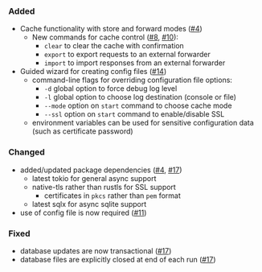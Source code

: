 ### Added
* Cache functionality with store and forward modes ([#4])
    * New commands for cache control ([#8], [#10]):
        * `clear` to clear the cache with confirmation
        * `export` to export requests to an external forwarder
        * `import` to import responses from an external forwarder
* Guided wizard for creating config files ([#14])
    * command-line flags for overriding configuration file options:
        * `-d` global option to force debug log level
        * `-l` global option to choose log destination (console or file)
        * `--mode` option on `start` command to choose cache mode
        * `--ssl` option on `start` command to enable/disable SSL
    * environment variables can be used for sensitive configuration data (such as certificate password)

### Changed
* added/updated package dependencies ([#4], [#17])
    * latest tokio for general async support
    * native-tls rather than rustls for SSL support
        * certificates in `pkcs` rather than `pem` format
    * latest sqlx for async sqlite support
* use of config file is now required ([#11])

### Fixed
* database updates are now transactional ([#17])
* database files are explicitly closed at end of each run ([#17])

[#4]: https://github.com/adobe/frl-online-proxy/pull/4
[#8]: https://github.com/adobe/frl-online-proxy/pull/8
[#10]: https://github.com/adobe/frl-online-proxy/pull/10
[#11]: https://github.com/adobe/frl-online-proxy/pull/11
[#14]: https://github.com/adobe/frl-online-proxy/pull/14
[#17]: https://github.com/adobe/frl-online-proxy/pull/17
